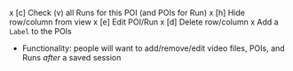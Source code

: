 x [c] Check (v) all Runs for this POI (and POIs for Run)
x [h] Hide row/column from view
x [e] Edit POI/Run
x [d] Delete row/column
x Add a `Label` to the POIs
- Functionality: people will want to add/remove/edit video files, POIs, and Runs *after* a saved session
